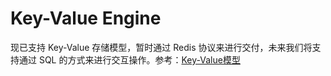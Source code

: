 # Key-Value Engine

现已支持 Key-Value 存储模型，暂时通过 Redis 协议来进行交付，未来我们将支持通过 SQL 的方式来进行交互操作。参考：[Key-Value模型](../../key-value-data-model/overview.md)
